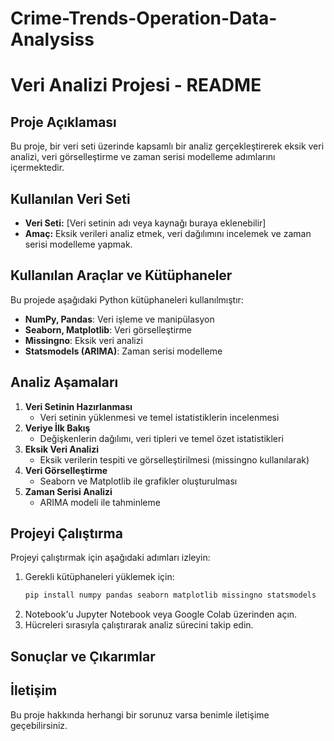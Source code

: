 # Crime-Trends-Operation-Data-Analysiss

# Veri Analizi Projesi - README

## Proje Açıklaması
Bu proje, bir veri seti üzerinde kapsamlı bir analiz gerçekleştirerek eksik veri analizi, veri görselleştirme ve zaman serisi modelleme adımlarını içermektedir.

## Kullanılan Veri Seti
- **Veri Seti:** [Veri setinin adı veya kaynağı buraya eklenebilir]
- **Amaç:** Eksik verileri analiz etmek, veri dağılımını incelemek ve zaman serisi modelleme yapmak.

## Kullanılan Araçlar ve Kütüphaneler
Bu projede aşağıdaki Python kütüphaneleri kullanılmıştır:
- **NumPy, Pandas**: Veri işleme ve manipülasyon
- **Seaborn, Matplotlib**: Veri görselleştirme
- **Missingno**: Eksik veri analizi
- **Statsmodels (ARIMA)**: Zaman serisi modelleme

## Analiz Aşamaları
1. **Veri Setinin Hazırlanması**
   - Veri setinin yüklenmesi ve temel istatistiklerin incelenmesi
2. **Veriye İlk Bakış**
   - Değişkenlerin dağılımı, veri tipleri ve temel özet istatistikleri
3. **Eksik Veri Analizi**
   - Eksik verilerin tespiti ve görselleştirilmesi (missingno kullanılarak)
4. **Veri Görselleştirme**
   - Seaborn ve Matplotlib ile grafikler oluşturulması
5. **Zaman Serisi Analizi**
   - ARIMA modeli ile tahminleme

## Projeyi Çalıştırma
Projeyi çalıştırmak için aşağıdaki adımları izleyin:
1. Gerekli kütüphaneleri yüklemek için:
   ```bash
   pip install numpy pandas seaborn matplotlib missingno statsmodels
   ```
2. Notebook'u Jupyter Notebook veya Google Colab üzerinden açın.
3. Hücreleri sırasıyla çalıştırarak analiz sürecini takip edin.

## Sonuçlar ve Çıkarımlar


## İletişim
Bu proje hakkında herhangi bir sorunuz varsa benimle iletişime geçebilirsiniz.




